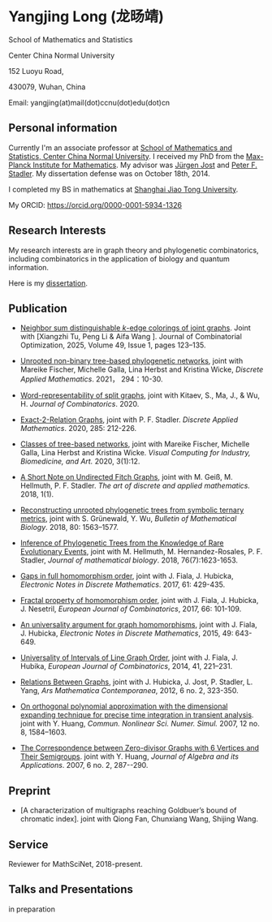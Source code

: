 
# Yangjing Long (龙旸靖)

School of Mathematics and Statistics

Center China Normal University

152 Luoyu Road,

430079, Wuhan, China

Email: yangjing(at)mail(dot)ccnu(dot)edu(dot)cn


## Personal information

Currently I'm an associate professor at [School of Mathematics and Statistics,
Center China Normal University](http://maths.ccnu.edu.cn/English/HO.htm/). I received my PhD from the [Max-Planck Institute for Mathematics]([https://www.mis.mpg.de/](https://www.mis.mpg.de/)). My advisor was [Jürgen Jost](https://www.mis.mpg.de/jjost/juergen-jost.html) and [Peter F. Stadler](http://www.bioinf.uni-leipzig.de/~studla/). My dissertation defense was on October 18th, 2014.

I completed my BS in mathematics at [Shanghai Jiao Tong University](https://www.math.sjtu.edu.cn).

My ORCID: https://orcid.org/0000-0001-5934-1326

## Research Interests

My research interests are in graph theory and phylogenetic combinatorics, including combinatorics in the application of biology and quantum information.

Here is my [dissertation](https://arxiv.org/abs/1404.5334).

## Publication

- [Neighbor sum distinguishable $k$-edge colorings of joint graphs](https://link.springer.com/article/10.1007/s10878-025-01309-z). Joint with [Xiangzhi Tu, Peng Li & Aifa Wang ]. Journal of Combinatorial Optimization, 2025, Volume 49, Issue 1, pages 123–135.

- [Unrooted non-binary tree-based phylogenetic networks](https://www.sciencedirect.com/science/article/pii/S0166218X21000135), joint with Mareike Fischer, Michelle Galla, Lina Herbst and Kristina Wicke, *Discrete Applied Mathematics*. 2021， 294：10-30.

  <!--accepted 2021 January 11. -->

- [Word-representability of split graphs](https://arxiv.org/abs/1709.09725),  joint with Kitaev, S., Ma, J., & Wu, H.  *Journal of Combinatorics*. 2020.

  <!--accepted 2020 Sep 14. -->

- [Exact-2-Relation Graphs](https://www.sciencedirect.com/science/article/abs/pii/S0166218X20302638), joint with P. F. Stadler. *Discrete Applied Mathematics*. 2020, 285: 212-226.

  <!--Published 2020 Oct 15. -->

- [Classes of tree-based networks](https://pubmed.ncbi.nlm.nih.gov/32415350/), joint with Mareike Fischer, Michelle Galla, Lina Herbst and Kristina Wicke. *Visual Computing for Industry,*
  *Biomedicine, and Art.* 2020, 3(1):12. 
  
  <!--Published 2020 May 15. -->
  
- [A Short Note on Undirected Fitch Graphs](https://adam-journal.eu/index.php/ADAM/article/view/1245), joint with M. Geiß, M. Hellmuth, P. F. Stadler. *The art of discrete and applied mathematics.* 2018, 1(1).

- [Reconstructing unrooted phylogenetic trees from symbolic ternary metrics](https://link.springer.com/article/10.1007/s11538-018-0413-7),  joint with S. Grünewald, Y. Wu, *Bulletin of Mathematical Biology*. 2018, 80: 1563–1577.

- [Inference of Phylogenetic Trees from the Knowledge of Rare Evolutionary Events](https://www.ncbi.nlm.nih.gov/pubmed/29218395), joint with M. Hellmuth, M. Hernandez-Rosales,  P. F. Stadler, *Journal of mathematical biology*. 2018, 76(7):1623-1653.

- [Gaps in full homomorphism order](https://www.sciencedirect.com/science/article/pii/S1571065317301555), joint with J. Fiala, J. Hubicka, *Electronic Notes in Discrete Mathematics*. 2017, 61: 429-435.

- [Fractal property of homomorphism order](https://www.sciencedirect.com/science/article/pii/S0195669817300914), joint with J. Fiala, J. Hubicka, J. Nesetril, *European Journal of Combinatorics*, 2017, 66: 101-109.

- [An universality argument for graph homomorphisms](https://www.sciencedirect.com/science/article/pii/S157106531500133X), joint with J. Fiala, J. Hubicka, *Electronic Notes in Discrete Mathematics*, 2015, 49: 643-649.

- [Universality of Intervals of Line Graph Order](https://www.sciencedirect.com/science/article/pii/S0195669814000705), joint with J. Fiala, J. Hubika, *European Journal of Combinatorics*, 2014, 41, 221–231.

- [Relations Between Graphs](https://amc-journal.eu/index.php/amc/article/download/335/603), joint with J. Hubicka, J. Jost, P. Stadler, L. Yang, *Ars Mathematica Contemporanea*, 2012, 6 no. 2, 323-350.

- [On orthogonal polynomial approximation with the dimensional expanding technique for precise time integration in transient analysis](https://www.sciencedirect.com/science/article/pii/S1007570406000591). joint with Y. Huang,  *Commun. Nonlinear Sci. Numer. Simul.* 2007, 12 no. 8, 1584–1603.

- [The Correspondence between Zero-divisor Graphs with 6 Vertices and Their Semigroups](https://www.worldscientific.com/doi/10.1142/S021949880700220X). joint with Y. Huang, *Journal of Algebra and its Applications*. 2007, 6 no. 2, 287--290.

## Preprint


- [A characterization of multigraphs reaching Goldbuer’s bound of chromatic index]. joint with Qiong Fan, Chunxiang Wang, Shijing Wang.




## Service

Reviewer for MathSciNet, 2018-present.



## Talks and Presentations

in preparation

